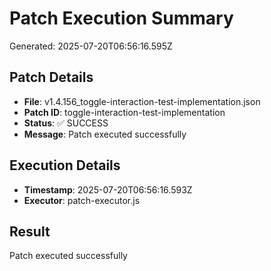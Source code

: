 # Patch Execution Summary
Generated: 2025-07-20T06:56:16.595Z

## Patch Details
- **File**: v1.4.156_toggle-interaction-test-implementation.json
- **Patch ID**: toggle-interaction-test-implementation
- **Status**: ✅ SUCCESS
- **Message**: Patch executed successfully

## Execution Details
- **Timestamp**: 2025-07-20T06:56:16.593Z
- **Executor**: patch-executor.js

## Result
Patch executed successfully
